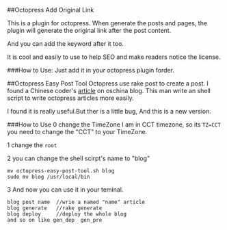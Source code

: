 ##Octopress Add Original Link

This is a plugin for octopress.
When generate the posts and pages, the plugin will generate the original link after the post content.

And you can add the keyword after it too.

It is cool and easily to use to help SEO and make readers notice the license.

###How to Use:
Just add it in your octopress plugin forder.


##Octopress Easy Post Tool
Octopress use rake post to create a post. I found a Chinese coder's [article](http://my.oschina.net/u/160375/blog/160342) on oschina blog. 
This man write an shell script to write octopress articles more easily.

I found it is really useful.But ther is a little bug, And this is a new version.

###How to Use
0 change the TimeZone
I  am in CCT timezone, so its `TZ=CCT`
you need to change the "CCT" to your TimeZone.

1 change the `root`

2 you can change the shell scirpt's name to "blog"

	mv octopress-easy-post-tool.sh blog	
	sudo mv blog /usr/local/bin

3 And now you can use it in your teminal.

	blog post name	//wrie a named "name" article
	blog generate	//rake generate
	blog deploy		//deploy the whole blog
	and so on like gen_dep	gen_pre